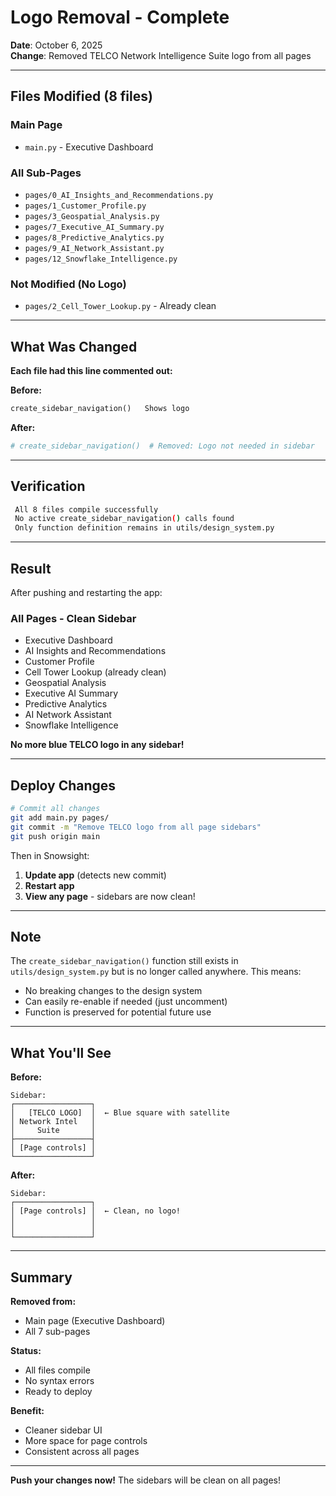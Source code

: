 #  Logo Removal - Complete

**Date**: October 6, 2025  
**Change**: Removed TELCO Network Intelligence Suite logo from all pages

---

##  Files Modified (8 files)

### Main Page
-  `main.py` - Executive Dashboard

### All Sub-Pages
-  `pages/0_AI_Insights_and_Recommendations.py`
-  `pages/1_Customer_Profile.py`
-  `pages/3_Geospatial_Analysis.py`
-  `pages/7_Executive_AI_Summary.py`
-  `pages/8_Predictive_Analytics.py`
-  `pages/9_AI_Network_Assistant.py`
-  `pages/12_Snowflake_Intelligence.py`

### Not Modified (No Logo)
-  `pages/2_Cell_Tower_Lookup.py` - Already clean

---

##  What Was Changed

**Each file had this line commented out:**

**Before:**
```python
create_sidebar_navigation()   Shows logo
```

**After:**
```python
# create_sidebar_navigation()  # Removed: Logo not needed in sidebar  
```

---

##  Verification

```bash
 All 8 files compile successfully
 No active create_sidebar_navigation() calls found
 Only function definition remains in utils/design_system.py
```

---

##  Result

After pushing and restarting the app:

###  All Pages - Clean Sidebar
-  Executive Dashboard
-  AI Insights and Recommendations
-  Customer Profile
-  Cell Tower Lookup (already clean)
-  Geospatial Analysis
-  Executive AI Summary
-  Predictive Analytics
-  AI Network Assistant
-  Snowflake Intelligence

**No more blue TELCO logo in any sidebar!**

---

##  Deploy Changes

```bash
# Commit all changes
git add main.py pages/
git commit -m "Remove TELCO logo from all page sidebars"
git push origin main
```

Then in Snowsight:
1. **Update app** (detects new commit)
2. **Restart app**
3. **View any page** - sidebars are now clean! 

---

##  Note

The `create_sidebar_navigation()` function still exists in `utils/design_system.py` but is no longer called anywhere. This means:

-  No breaking changes to the design system
-  Can easily re-enable if needed (just uncomment)
-  Function is preserved for potential future use

---

##  What You'll See

**Before:**
```
Sidebar:
┌─────────────────┐
│   [TELCO LOGO]  │  ← Blue square with satellite
│ Network Intel   │  
│     Suite       │
├─────────────────┤
│ [Page controls] │
└─────────────────┘
```

**After:**
```
Sidebar:
┌─────────────────┐
│ [Page controls] │  ← Clean, no logo! 
│                 │
│                 │
└─────────────────┘
```

---

##  Summary

**Removed from:**
-  Main page (Executive Dashboard)
-  All 7 sub-pages

**Status:**
-  All files compile
-  No syntax errors
-  Ready to deploy

**Benefit:**
-  Cleaner sidebar UI
-  More space for page controls
-  Consistent across all pages

---

**Push your changes now!** The sidebars will be clean on all pages! 

